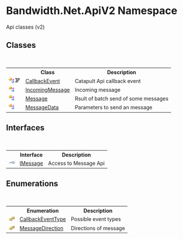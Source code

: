 ﻿# Bandwidth.Net.ApiV2 Namespace
 

Api classes (v2)


## Classes
&nbsp;<table><tr><th></th><th>Class</th><th>Description</th></tr><tr><td>![Public class](media/pubclass.gif "Public class")![Code example](media/CodeExample.png "Code example")</td><td><a href ="T_Bandwidth_Net_ApiV2_CallbackEvent.md">CallbackEvent</a></td><td>
Catapult Api callback event</td></tr><tr><td>![Public class](media/pubclass.gif "Public class")</td><td><a href ="T_Bandwidth_Net_ApiV2_IncomingMessage.md">IncomingMessage</a></td><td>
Incoming message</td></tr><tr><td>![Public class](media/pubclass.gif "Public class")</td><td><a href ="T_Bandwidth_Net_ApiV2_Message.md">Message</a></td><td>
Rsult of batch send of some messages</td></tr><tr><td>![Public class](media/pubclass.gif "Public class")</td><td><a href ="T_Bandwidth_Net_ApiV2_MessageData.md">MessageData</a></td><td>
Parameters to send an message</td></tr></table>

## Interfaces
&nbsp;<table><tr><th></th><th>Interface</th><th>Description</th></tr><tr><td>![Public interface](media/pubinterface.gif "Public interface")</td><td><a href ="T_Bandwidth_Net_ApiV2_IMessage.md">IMessage</a></td><td>
Access to Message Api</td></tr></table>

## Enumerations
&nbsp;<table><tr><th></th><th>Enumeration</th><th>Description</th></tr><tr><td>![Public enumeration](media/pubenumeration.gif "Public enumeration")</td><td><a href ="T_Bandwidth_Net_ApiV2_CallbackEventType.md">CallbackEventType</a></td><td>
Possible event types</td></tr><tr><td>![Public enumeration](media/pubenumeration.gif "Public enumeration")</td><td><a href ="T_Bandwidth_Net_ApiV2_MessageDirection.md">MessageDirection</a></td><td>
Directions of message</td></tr></table>&nbsp;
